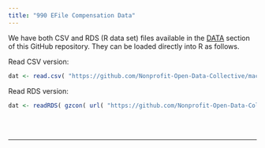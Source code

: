 ```yaml
---
title: "990 EFile Compensation Data"
---
```




We have both CSV and RDS (R data set) files available in the [DATA](https://github.com/Nonprofit-Open-Data-Collective/irs-990-compensation-data/tree/master/DATA) section of this GitHub repository. They can be loaded directly into R as follows.

Read CSV version:

```r
dat <- read.csv( "https://github.com/Nonprofit-Open-Data-Collective/machine_learning_mission_codes/blob/master/DATA/MISSION.csv?raw=true", stringsAsFactors=F )
```

Read RDS version:

```r
dat <- readRDS( gzcon( url( "https://github.com/Nonprofit-Open-Data-Collective/machine_learning_mission_codes/blob/master/DATA/MISSION.rds?raw=true" )))
```

<br> 
<br> 

-------------------






